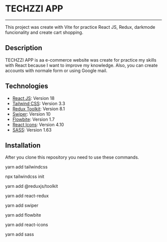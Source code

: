 # TECHZZI APP
***
This project was create with Vite for practice React JS, Redux, darkmode funcionality and create cart shopping.

## Description
TECHZZI APP is aa e-commerce website was create for practice my skills with React because I want to improve my knowledge. Also, you can create accounts with normale form or using Google mail.

## Technologies
* [React JS](https://react.dev/): Version 18
* [Tailwind CSS](https://tailwindcss.com/): Version 3.3 
* [Redux Toolkit](https://redux-toolkit.js.org/): Version 8.1
* [Swiper](https://redux-toolkit.js.org/): Version 10
* [Flowbite](https://flowbite.com/docs/): Version 1.7
* [React Icons](https://react-icons.github.io/react-icons): Version 4.10
* [SASS](https://sass-lang.com/install/): Version 1.63

## Installation
After you clone this repository you need to use these commands.

yarn add tailwindcss

npx tailwindcss init

yarn add @reduxjs/toolkit

yarn add react-redux

yarn add swiper

yarn add flowbite

yarn add react-icons

yarn add sass
